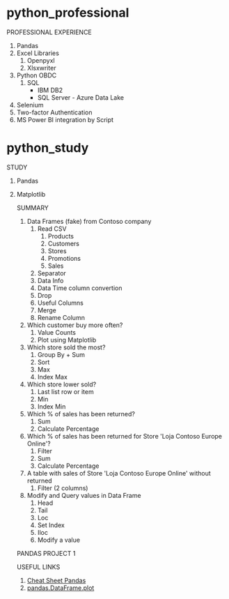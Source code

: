 # python_professional

PROFESSIONAL EXPERIENCE
1. Pandas
2. Excel Libraries
   1. Openpyxl
   2. Xlsxwriter
2. Python OBDC
   1. SQL
      - IBM DB2
      - SQL Server - Azure Data Lake
3. Selenium
4. Two-factor Authentication
5. MS Power BI integration by Script

# python_study

STUDY

1. Pandas
2. Matplotlib

   SUMMARY
   1. Data Frames (fake) from Contoso company
      1. Read CSV
         1. Products
         2. Customers
         3. Stores
         4. Promotions
         5. Sales
      2. Separator
      3. Data Info
      4. Data Time column convertion
      5. Drop
      6. Useful Columns
      7. Merge
      8. Rename Column
   2. Which customer buy more often?
      1. Value Counts
      2. Plot using Matplotlib
   3. Which store sold the most?
      1. Group By + Sum
      2. Sort
      3. Max
      4. Index Max
   4. Which store lower sold?
      1. Last list row or item
      2. Min
      3. Index Min
   5. Which % of sales has been returned?
      1. Sum
      2. Calculate Percentage
   6. Which % of sales has been returned for Store 'Loja Contoso Europe Online'?
      1. Filter
      2. Sum
      3. Calculate Percentage
   7. A table with sales of Store 'Loja Contoso Europe Online' without returned
      1. Filter (2 columns)
   8. Modify and Query values in Data Frame
      1. Head
      2. Tail
      3. Loc
      4. Set Index
      5. Iloc
      6. Modify a value

   PANDAS PROJECT 1

   USEFUL LINKS
   1. [Cheat Sheet Pandas](https://github.com/pandas-dev/pandas/blob/main/doc/cheatsheet/Pandas_Cheat_Sheet.pdf)
   2. [pandas.DataFrame.plot](https://pandas.pydata.org/docs/reference/api/pandas.DataFrame.plot.html)
